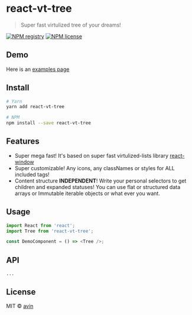 # react-vt-tree

> Super fast virtulized tree of your dreams!

[![NPM registry](https://img.shields.io/npm/v/react-vt-tree.svg?style=for-the-badge)](https://yarnpkg.com/en/package/react-vt-tree) [![NPM license](https://img.shields.io/badge/license-mit-red.svg?style=for-the-badge)](LICENSE)

## Demo

Here is an [examples page](https://avin.github.io/react-vt-tree)

## Install

```bash
# Yarn
yarn add react-vt-tree

# NPM
npm install --save react-vt-tree
```

## Features

-   Super mega fast! It's based on super fast virtulized-lists library [react-window](https://github.com/bvaughn/react-window)
-   Super customizable! Any icons, any classNames or styles for ALL included tags!
-   Content structure **INDEPENDENT**! Write your personal selectors to get children and expanded statuses! You
    can use flat or structured data arrays or Immutable iterable objects or what ever you want.

## Usage

```js
import React from 'react';
import Tree from 'react-vt-tree';

const DemoComponent = () => <Tree />;
```

## API

`...`

## License

MIT © [avin](https://github.com/avin)
